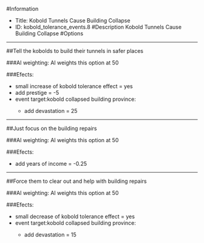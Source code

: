 #Information
 - Title: Kobold Tunnels Cause Building Collapse
 - ID: kobold_tolerance_events.8
#Description
Kobold Tunnels Cause Building Collapse
#Options

___
##Tell the kobolds to build their tunnels in safer places

###AI weighting:
AI weights this option at 50


###Efects:<ul><li>small increase of kobold tolerance effect = yes</li><li>add prestige = -5</li><li>event target:kobold collapsed building province:</li><ul><li>add devastation = 25</li></ul></ul>

___
##Just focus on the building repairs

###AI weighting:
AI weights this option at 50


###Efects:<ul><li>add years of income = -0.25</li></ul>

___
##Force them to clear out and help with building repairs

###AI weighting:
AI weights this option at 50


###Efects:<ul><li>small decrease of kobold tolerance effect = yes</li><li>event target:kobold collapsed building province:</li><ul><li>add devastation = 15</li></ul></ul>
